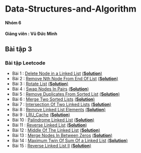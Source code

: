 # Data-Structures-and-Algorithm
#### Nhóm 6 
#### Giảng viên : Vũ Đức Minh
## Bài tập 3 
### Bài tập Leetcode
- Bài 1 : [Delete Node in a Linked List](https://leetcode.com/problems/delete-node-in-a-linked-list/) [(**Solution**)](https://github.com/luat2003/Data-Structures-and-Algorithm/blob/main/Delete_Node_In_A_Linked_List)
- Bài 2 : [Remove Nth Node From End Of List](https://leetcode.com/problems/remove-nth-node-from-end-of-list/) [(**Solution**)](https://github.com/luat2003/Data-Structures-and-Algorithm/blob/main/Remove_Nth_Node_From_End_of_List)
- Bài 3 : [Rotate List](https://leetcode.com/problems/rotate-list/) [(**Solution**)](https://github.com/luat2003/Data-Structures-and-Algorithm/blob/main/Rotate_List)
- Bài 4 : [Swap Nodes In Pairs](https://leetcode.com/problems/swap-nodes-in-pairs/) [(**Solution**)](https://github.com/luat2003/Data-Structures-and-Algorithm/blob/main/Swap_Nodes_in_Pairs)
- Bài 5 : [Remove Duplicates From Sorted List](https://leetcode.com/problems/remove-duplicates-from-sorted-list/) [(**Solution**)](https://github.com/luat2003/Data-Structures-and-Algorithm/blob/main/Remove_Duplicates_from_Sorted_List)
- Bài 6 : [Merge Two Sorted Lists](https://leetcode.com/problems/merge-two-sorted-lists/) [(**Solution**)](https://github.com/luat2003/Data-Structures-and-Algorithm/blob/main/Merge_Two_Sorted_Lists)
- Bài 7 : [Intersection Of Two Linked Lists](https://leetcode.com/problems/intersection-of-two-linked-lists/) [(**Solution**)](https://github.com/luat2003/Data-Structures-and-Algorithm/blob/main/Intersection_of_Two_Linked_Lists)
- Bài 8 : [Remove Linked List Elements](https://leetcode.com/problems/remove-linked-list-elements/) [(**Solution**)]()
- Bài 9 : [LRU_Cache](https://leetcode.com/problems/lru-cache/) [(**Solution**)]()
- Bài 10 : [Palindrome Linked List](https://leetcode.com/problems/palindrome-linked-list/) [(**Solution**)]()
- Bài 11 : [Reverse Linked List](https://leetcode.com/problems/reverse-linked-list/) [(**Solution**)]()
- Bài 12 : [Middle Of The Linked List](https://leetcode.com/problems/middle-of-the-linked-list/) [(**Solution**)]()
- Bài 13 : [Merge Nodes In Between Zeros](https://leetcode.com/problems/merge-nodes-in-between-zeros/) [(**Solution**)]()
- Bài 14 : [Maximum Twin Of Sum Of a Linked List](https://leetcode.com/problems/maximum-twin-sum-of-a-linked-list/) [(**Solution**)]()
- Bài 15 : [Reverse Linked List II](https://leetcode.com/problems/reverse-linked-list-ii/) [(**Solution**)]()
